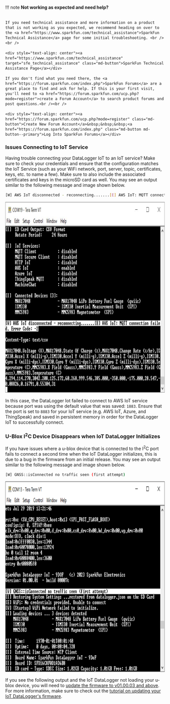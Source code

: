 !!! note
    <span class="glyphicon glyphicon-question-sign" aria-hidden="true"></span>
        <strong> Not working as expected and need help? </strong> <br /><br />

    If you need technical assistance and more information on a product that is not working as you expected, we recommend heading on over to the <a href="https://www.sparkfun.com/technical_assistance">SparkFun Technical Assistance</a> page for some initial troubleshooting. <br /><br />

    <div style="text-align: center"><a href="https://www.sparkfun.com/technical_assistance" target="sfe_technical_assistance" class="md-button">SparkFun Technical Assistance Page</a></div>

    If you don't find what you need there, the <a href="https://forum.sparkfun.com/index.php">SparkFun Forums</a> are a great place to find and ask for help. If this is your first visit, you'll need to <a href="https://forum.sparkfun.com/ucp.php?mode=register">create a Forum Account</a> to search product forums and post questions.<br /><br />

    <div style="text-align: center"><a href="https://forum.sparkfun.com/ucp.php?mode=register" class="md-button">Create New Forum Account</a>&nbsp;&nbsp;&nbsp;<a href="https://forum.sparkfun.com/index.php" class="md-button md-button--primary">Log Into SparkFun Forums</a></div>

### Issues Connecting to IoT Service

Having trouble connecting your DataLogger IoT to an IoT service? Make sure to check your credentials and ensure that the configuration matches the IoT Service (such as your WiFi network, port, server, topic, certificates, keys, etc. to name a few). Make sure to also include the associated certificates and keys in the microSD card as well. You may see an output similar to the following message and image shown below.

``` bash
[W] AWS IoT disconnected - reconnecting.......[E] AWS IoT: MQTT connection failed. Error Code: -2
```

<div style="text-align: center">
  <a href="../assets/Incorrect_Configuration_Connection_Failed_IoT_Service_AWS.JPG">
  <img src="../assets/Incorrect_Configuration_Connection_Failed_IoT_Service_AWS.JPG" width="600px" height="600px" alt="Configuration entered incorrectly, DataLogger not connecting to IoT Service"></a>
</div>

In this case, the DataLogger Iot failed to connect to AWS IoT service because port was using the default value that was saved: `1883`. Ensure that the port is set to `8883` for your IoT service (e.g. AWS IoT, Azure, and ThingSpeak) and saved in persistent memory in order for the DataLogger IoT to successfully connect.



### U-Blox I<sup>2</sup>C Device Disappears when IoT DataLogger Initializes

If you have issues where a u-blox device that is connected to the I<sup>2</sup>C port fails to connect a second time when the IoT DataLogger initializes, this is due to a bug in the firmware from an initial release. You may see an output similar to the following message and image shown below.

``` bash
[W] GNSS::isConnected no traffic seen (first attempt)
```

<div style="text-align: center">
  <a href="../assets/No_GNSS_Satellite_Lock.PNG">
  <img src="../assets/No_GNSS_Satellite_Lock.PNG" width="600px" height="600px" alt="No Satellite Lock... Bug"></a>
</div>

If you see the following output and the IoT DataLogger not loading your u-blox device, you will need to [update the firmware to v01.00.03 and above](https://github.com/sparkfun/SparkFun_DataLogger/releases). For more information, make sure to check out the [tutorial on updating your IoT DataLogger's firmware](https://docs.sparkfun.com/SparkFun_DataLogger/updating_firmware/).
